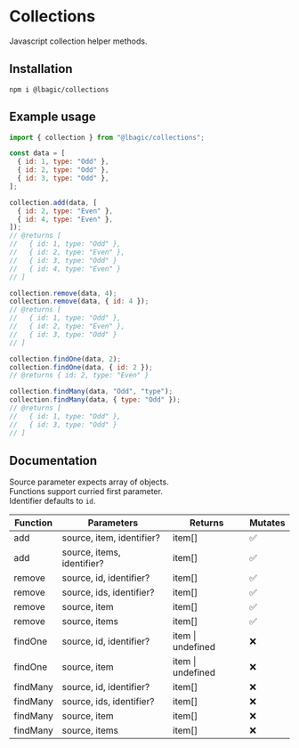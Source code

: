 # Collections

Javascript collection helper methods.

## Installation

```
npm i @lbagic/collections
```

## Example usage

```js
import { collection } from "@lbagic/collections";

const data = [
  { id: 1, type: "Odd" },
  { id: 2, type: "Odd" },
  { id: 3, type: "Odd" },
];

collection.add(data, [
  { id: 2, type: "Even" },
  { id: 4, type: "Even" },
]);
// @returns [
//   { id: 1, type: "Odd" },
//   { id: 2, type: "Even" },
//   { id: 3, type: "Odd" }
//   { id: 4, type: "Even" }
// ]

collection.remove(data, 4);
collection.remove(data, { id: 4 });
// @returns [
//   { id: 1, type: "Odd" },
//   { id: 2, type: "Even" },
//   { id: 3, type: "Odd" }
// ]

collection.findOne(data, 2);
collection.findOne(data, { id: 2 });
// @returns { id: 2, type: "Even" }

collection.findMany(data, "Odd", "type");
collection.findMany(data, { type: "Odd" });
// @returns [
//   { id: 1, type: "Odd" },
//   { id: 3, type: "Odd" }
// ]
```

## Documentation

Source parameter expects array of objects.<br>
Functions support curried first parameter.<br>
Identifier defaults to `id`.

| Function | Parameters                 | Returns           | Mutates |
| -------- | -------------------------- | ----------------- | ------- |
| add      | source, item, identifier?  | item[]            | ✅      |
| add      | source, items, identifier? | item[]            | ✅      |
| remove   | source, id, identifier?    | item[]            | ✅      |
| remove   | source, ids, identifier?   | item[]            | ✅      |
| remove   | source, item               | item[]            | ✅      |
| remove   | source, items              | item[]            | ✅      |
| findOne  | source, id, identifier?    | item \| undefined | ❌      |
| findOne  | source, item               | item \| undefined | ❌      |
| findMany | source, id, identifier?    | item[]            | ❌      |
| findMany | source, ids, identifier?   | item[]            | ❌      |
| findMany | source, item               | item[]            | ❌      |
| findMany | source, items              | item[]            | ❌      |
